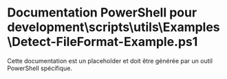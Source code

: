 # Documentation PowerShell pour development\scripts\utils\Examples\Detect-FileFormat-Example.ps1

Cette documentation est un placeholder et doit être générée par un outil PowerShell spécifique.
